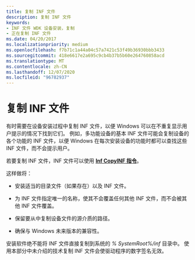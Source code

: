 ```yaml
---
title: 复制 INF 文件
description: 复制 INF 文件
keywords:
- INF 文件 WDK 设备安装，复制
- 正在复制 INF 文件
ms.date: 04/20/2017
ms.localizationpriority: medium
ms.openlocfilehash: f7b71c1a44a04c57a7421c53f49b36930bbb3433
ms.sourcegitcommit: 418e6617e2a695c9cb4b37b5b60e264760858acd
ms.translationtype: MT
ms.contentlocale: zh-CN
ms.lasthandoff: 12/07/2020
ms.locfileid: "96782937"
---
```

# <a name="copying-inf-files"></a>复制 INF 文件





有时需要在设备安装过程中复制 INF 文件，以便 Windows 可以在不重复显示用户提示的情况下找到它们。 例如，多功能设备的基本 INF 文件可能会复制设备的各个功能的 INF 文件，以便 Windows 在每次安装设备的功能时都可以查找这些 INF 文件，而不会提示用户。

若要复制 INF 文件，INF 文件可以使用 [**Inf CopyINF 指令**](inf-copyinf-directive.md)。

这样做将：

-   安装适当的目录文件（如果存在）以及 INF 文件。

-   为 INF 文件指定唯一的名称，使其不会覆盖任何其他 INF 文件，而不会被其他 INF 文件覆盖。

-   保留要从中复制设备文件的源介质的路径。

-   确保与 Windows 未来版本的兼容性。

安装软件绝不能将 INF 文件直接复制到系统的 *% SystemRoot%/inf* 目录中。 使用本部分中未介绍的技术复制 INF 文件会使驱动程序的数字签名无效。

 

 





